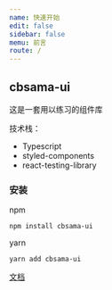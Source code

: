 ```yaml
---
name: 快速开始
edit: false
sidebar: false
memu: 前言
route: /
---
```


## cbsama-ui

这是一套用以练习的组件库

技术栈：

- Typescript
- styled-components
- react-testing-library

### 安装

npm

```
npm install cbsama-ui
```

yarn

```
yarn add cbsama-ui
```

[文档](https://chunbin1.github.io/cbsama-ui/)
